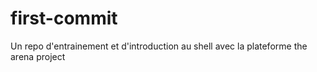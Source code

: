 # first-commit
Un repo d'entrainement et d'introduction au shell avec la plateforme the arena project
